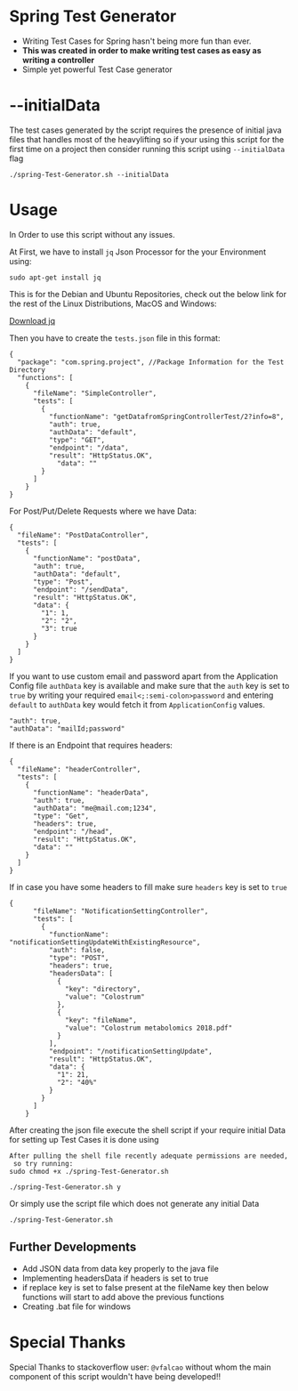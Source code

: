 # Spring Test Generator

- Writing Test Cases for Spring hasn't being more fun than ever.
- **This was created in order to make writing test cases as easy as writing a controller**
- Simple yet powerful Test Case generator

# --initialData

The test cases generated by the script requires the presence of initial java files that handles most of the heavylifting so if your using this script for the first time on a project then consider running this script using `--initialData` flag

    ./spring-Test-Generator.sh --initialData

# Usage

In Order to use this script without any issues.

At First, we have to install `jq` Json Processor for the your Environment using:

    sudo apt-get install jq

This is for the Debian and Ubuntu Repositories, check out the below link for the rest of the Linux Distributions, MacOS and Windows:

[Download jq](https://stedolan.github.io/jq/download/)

Then you have to create the `tests.json` file in this format:

    {
      "package": "com.spring.project", //Package Information for the Test Directory
      "functions": [
        {
          "fileName": "SimpleController",
          "tests": [
            {
              "functionName": "getDatafromSpringControllerTest/2?info=8",
              "auth": true,
              "authData": "default",
              "type": "GET",
              "endpoint": "/data",
              "result": "HttpStatus.OK",
    	        "data": ""
            }
          ]
        }
    }

For Post/Put/Delete Requests where we have Data:

    {
      "fileName": "PostDataController",
      "tests": [
        {
          "functionName": "postData",
          "auth": true,
          "authData": "default",
          "type": "Post",
          "endpoint": "/sendData",
          "result": "HttpStatus.OK",
          "data": {
            "1": 1,
            "2": "2",
            "3": true
          }
        }
      ]
    }

If you want to use custom email and password apart from the Application Config file `authData` key is available and make sure that the `auth` key is set to `true` by writing your required `email<;:semi-colon>password` and entering `default` to `authData` key would fetch it from `ApplicationConfig` values.

    "auth": true,
    "authData": "mailId;password"

If there is an Endpoint that requires headers:

    {
      "fileName": "headerController",
      "tests": [
        {
          "functionName": "headerData",
          "auth": true,
          "authData": "me@mail.com;1234",
          "type": "Get",
          "headers": true,
          "endpoint": "/head",
          "result": "HttpStatus.OK",
          "data": ""
        }
      ]
    }

If in case you have some headers to fill make sure `headers` key is set to `true`

    {
          "fileName": "NotificationSettingController",
          "tests": [
            {
              "functionName": "notificationSettingUpdateWithExistingResource",
              "auth": false,
              "type": "POST",
              "headers": true,
              "headersData": [
                {
                  "key": "directory",
                  "value": "Colostrum"
                },
                {
                  "key": "fileName",
                  "value": "Colostrum metabolomics 2018.pdf"
                }
              ],
              "endpoint": "/notificationSettingUpdate",
              "result": "HttpStatus.OK",
              "data": {
                "1": 21,
                "2": "40%"
              }
            }
          ]
        }

After creating the json file execute the shell script if your require initial Data for setting up Test Cases it is done using

    After pulling the shell file recently adequate permissions are needed,
     so try running:
    sudo chmod +x ./spring-Test-Generator.sh

    ./spring-Test-Generator.sh y

Or simply use the script file which does not generate any initial Data

    ./spring-Test-Generator.sh

## Further Developments

- Add JSON data from data key properly to the java file
- Implementing headersData if headers is set to true
- if replace key is set to false present at the fileName key then below functions will start to add above the previous functions
- Creating .bat file for windows

# Special Thanks

Special Thanks to stackoverflow user: `@vfalcao` without whom the main component of this script wouldn't have being developed!!
